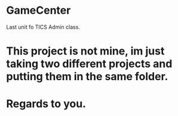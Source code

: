 # GameCenter
Last unit fo TICS Admin class.





# This project is not mine, im just taking two different projects and putting them in the same folder. 

# Regards to you.
